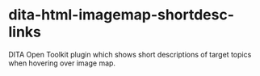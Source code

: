 # dita-html-imagemap-shortdesc-links
DITA Open Toolkit plugin which shows short descriptions of target topics when hovering over image map.
